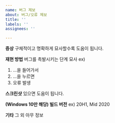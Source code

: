 ```yaml
---
name: 버그 제보
about: 버그/오류 제보
title: ''
labels: ''
assignees: ''

---
```


**증상**
구체적이고 명확하게 묘사할수록 도움이 됩니다.

**재현 방법**
버그를 촉발시키는 단계 묘사
ex)
1. ...을 들어가서
2. ...을 누르면
3. 오류 발생

**스크린샷**
있으면 도움이 됩니다.

**(Windows 10만 해당) 빌드 버전**
ex) 20H1, Mid 2020

**기타**
그 외 아무 정보
